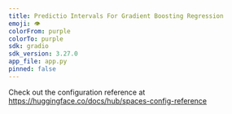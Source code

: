 ```yaml
---
title: Predictio Intervals For Gradient Boosting Regression
emoji: 👁
colorFrom: purple
colorTo: purple
sdk: gradio
sdk_version: 3.27.0
app_file: app.py
pinned: false
---
```


Check out the configuration reference at https://huggingface.co/docs/hub/spaces-config-reference
